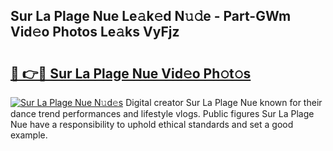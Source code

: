 ## Sur La Plage Nue Le𝚊k𝚎d N𝚞𝚍e - Part-GWm Vid𝚎o Photos Le𝚊ks VyFjz

# <h2><a href="http://fb3aiy.evod.top/?m=Sur+La+Plage+Nue">🔗 👉🔴 Sur La Plage Nue Vid𝚎o Ph𝚘t𝚘s</a></h2>

[![Sur La Plage Nue N𝚞d𝚎s](https://i.imgur.com/8V9OHl7.gif)](http://fb3aiy.evod.top/?m=Sur+La+Plage+Nue)
Digital creator Sur La Plage Nue known for their dance trend performances and lifestyle vlogs. Public figures Sur La Plage Nue have a responsibility to uphold ethical standards and set a good example. 

